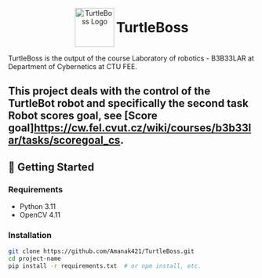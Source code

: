 <p align="center">
  <img src="img/logo.png" alt="TurtleBoss Logo" width="80" style="vertical-align: middle;">
  <span style="font-size:2em; vertical-align: middle;"><strong>TurtleBoss</strong></span>
</p>

TurtleBoss is the output of the course Laboratory of robotics - B3B33LAR at Department of Cybernetics at CTU FEE.

This project deals with the control of the TurtleBot robot and specifically the second task Robot scores goal, see [Score goal]https://cw.fel.cvut.cz/wiki/courses/b3b33lar/tasks/scoregoal_cs. 
---

## 🚀 Getting Started


### Requirements

- Python 3.11
- OpenCV 4.11

### Installation

```bash
git clone https://github.com/Amanak421/TurtleBoss.git
cd project-name
pip install -r requirements.txt  # or npm install, etc.
